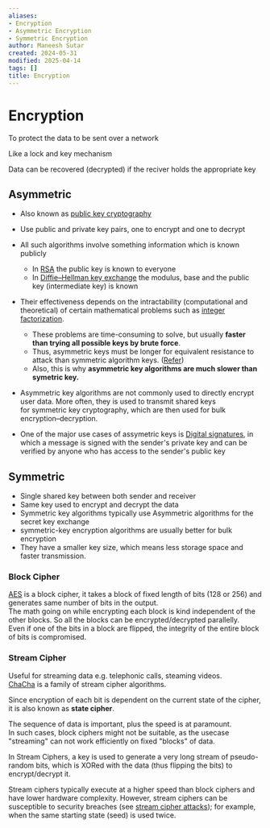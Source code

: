 ```yaml
---
aliases:
- Encryption
- Asymmetric Encryption
- Symmetric Encryption
author: Maneesh Sutar
created: 2024-05-31
modified: 2025-04-14
tags: []
title: Encryption
---
```


# Encryption

To protect the data to be sent over a network

Like a lock and key mechanism

Data can be recovered (decrypted) if the reciver holds the appropriate key

## Asymmetric

* Also known as [public key cryptography](https://en.wikipedia.org/wiki/Public_key_cryptography "Public key cryptography")

* Use public and private key pairs, one to encrypt and one to decrypt

* All such algorithms involve something information which is known publicly
  
  * In [RSA](rsa.md) the public key is known to everyone
  * In [Diffie–Hellman key exchange](dh.md) the modulus, base and the public key (intermediate key) is known
* Their effectiveness depends on the intractability (computational and theoretical) of certain mathematical problems such as [integer factorization](https://en.wikipedia.org/wiki/Integer_factorization "Integer factorization").
  
  * These problems are time-consuming to solve, but usually **faster than trying all possible keys by brute force**.
  * Thus, asymmetric keys must be longer for equivalent resistance to attack than symmetric algorithm keys. ([Refer](https://en.wikipedia.org/wiki/Key_size#Asymmetric_algorithm_key_lengths))
  * Also, this is why **asymmetric key algorithms are much slower than symetric key.**
* Asymmetric key algorithms are not commonly used to directly encrypt user data. More often, they is used to transmit shared keys for symmetric key cryptography, which are then used for bulk encryption–decryption.

* One of the major use cases of assymetric keys is [Digital signatures](https://en.wikipedia.org/wiki/Digital_signature "Digital signature"), in which a message is signed with the sender's private key and can be verified by anyone who has access to the sender's public key

## Symmetric

* Single shared key between both sender and receiver
* Same key used to encrypt and decrypt the data
* Symmetric key algorithms typically use Asymmetric algorithms for the secret key exchange
* symmetric-key encryption algorithms are usually better for bulk encryption
* They have a smaller key size, which means less storage space and faster transmission.

### Block Cipher

[AES](aes.md) is a block cipher, it takes a block of fixed length of bits (128 or 256) and generates same number of bits in the output.  
The math going on while encrypting each block is kind independent of the other blocks. So all the blocks can be encrypted/decrypted parallelly.  
Even if one of the bits in a block are flipped, the integrity of the entire block of bits is compromised.

### Stream Cipher

Useful for streaming data e.g.  telephonic calls, steaming videos.  
[ChaCha](chacha.md) is a family of stream cipher algorithms.

Since encryption of each bit is dependent on the current state of the cipher, it is also known as **state cipher**.

The sequence of data is important, plus the speed is at paramount.  
In such cases, block ciphers might not be suitable, as the usecase "streaming" can not work efficiently on fixed "blocks" of data.

In Stream Ciphers, a key is used to generate a very long stream of pseudo-random bits, which is XORed with the data (thus flipping the bits) to encrypt/decrypt it.

Stream ciphers typically execute at a higher speed than block ciphers and have lower hardware complexity. However, stream ciphers can be susceptible to security breaches (see [stream cipher attacks](https://en.wikipedia.org/wiki/Stream_cipher_attack "Stream cipher attack")); for example, when the same starting state (seed) is used twice.
